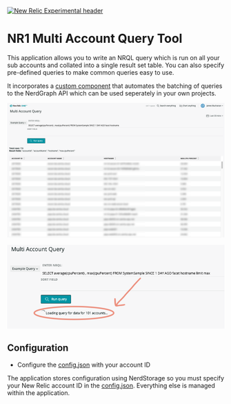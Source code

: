 [![New Relic Experimental header](https://github.com/newrelic/open-source-office/raw/master/examples/categories/images/Experimental.png)](https://github.com/newrelic/open-source-office/blob/master/examples/categories/index.md#category-new-relic-experimental)



# NR1 Multi Account Query Tool

This application allows you to write an NRQL query which is run on all your sub accounts and collated into a single result set table. You can also specify pre-defined queries to make common queries easy to use.

It incorporates a [custom component](components/AccountrNRQL/index.js) that automates the batching of queries to the NerdGraph API which can be used seperately in your own projects.

![screenshot](gfx/screenshot.png)



![screenshot2](gfx/screenshot2.png)



## Configuration

- Configure the [config.json](config.json) with your account ID

The application stores configuration using NerdStorage so you must specify your New Relic account ID in the [config.json](config.json). Everything else is managed within the application.



